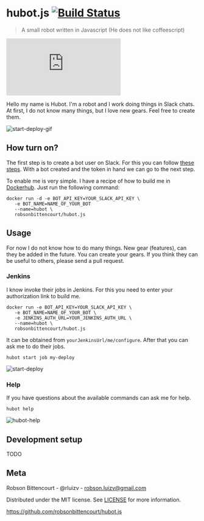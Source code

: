 # hubot.js [![Build Status](https://travis-ci.org/robsonbittencourt/hubot.js.svg?branch=master)](https://travis-ci.org/robsonbittencourt/hubot.js)

> A small robot written in Javascript (He does not like coffeescript)

[![nodesource/node](http://dockeri.co/image/robsonbittencourt/hubot.js)](https://registry.hub.docker.com/u/robsonbittencourt/hubot.js/)

Hello my name is Hubot. I'm a robot and I work doing things in Slack chats. At first, I do not know many things, but I love new gears. Feel free to create them.

![start-deploy-gif](https://s10.postimg.org/7obu7c8u1/hubot_start_deploy.gif)

## How turn on?

The first step is to create a bot user on Slack. For this you can follow [these steps](https://api.slack.com/bot-users). With a bot created and the token in hand we can go to the next step.

To enable me is very simple. I have a recipe of how to build me in [Dockerhub](https://hub.docker.com/r/robsonbittencourt/hubot.js/). Just run the following command:

```
docker run -d -e BOT_API_KEY=YOUR_SLACK_API_KEY \
   -e BOT_NAME=NAME_OF_YOUR_BOT
   --name=hubot \
   robsonbittencourt/hubot.js
```

## Usage

For now I do not know how to do many things. New gear (features), can they be added in the future. You can create your gears. If you think they can be useful to others, please send a pull request.

### Jenkins

I know invoke their jobs in Jenkins. For this you need to enter your authorization link to build me.

```
docker run -e BOT_API_KEY=YOUR_SLACK_API_KEY \
   -e BOT_NAME=NAME_OF_YOUR_BOT \
   -e JENKINS_AUTH_URL=YOUR_JENKINS_AUTH_URL \
   --name=hubot \
   robsonbittencourt/hubot.js
```

It can be obtained from `yourJenkinsUrl/me/configure`. After that you can ask me to do their jobs.

```
hubot start job my-deploy
```

![start-deploy](https://s9.postimg.org/u2rn0uxi7/hubot_job.png)

### Help

If you have questions about the available commands can ask me for help.

```
hubot help
```

![hubot-help](https://s9.postimg.org/4cdefcuzz/hubot_help.png)

## Development setup
TODO


## Meta
Robson Bittencourt - @rluizv - robson.luizv@gmail.com

Distributed under the MIT license. See [LICENSE](LICENSE) for more information.

https://github.com/robsonbittencourt/hubot.js

